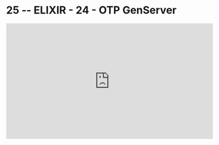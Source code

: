 # 25 -- ELIXIR - 24 - OTP GenServer

<iframe 
        width="560" 
        height="315" 
        src="https://www.youtube.com/embed/URJ_hiSvKmU" 
        title="YouTube video player" 
        frameborder="0" 
        allow="accelerometer; autoplay; clipboard-write; encrypted-media; gyroscope; picture-in-picture" 
        allowfullscreen
        >
</iframe>

